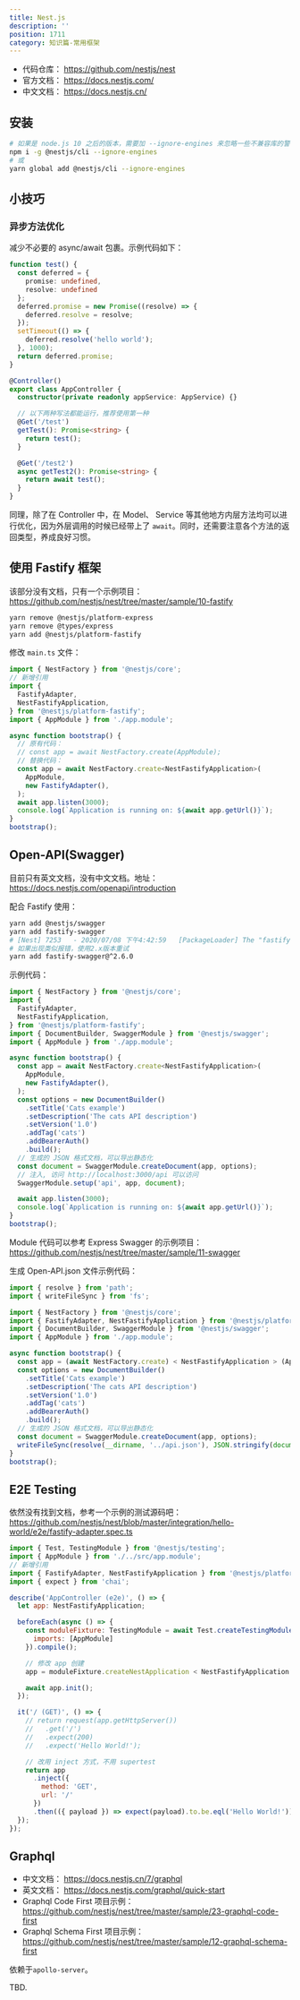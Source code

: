 ```yaml
---
title: Nest.js
description: ''
position: 1711
category: 知识篇-常用框架
---
```


- 代码仓库： <https://github.com/nestjs/nest>
- 官方文档： <https://docs.nestjs.com/>
- 中文文档： <https://docs.nestjs.cn/>

## 安装

```bash
# 如果是 node.js 10 之后的版本，需要加 --ignore-engines 来忽略一些不兼容库的警告
npm i -g @nestjs/cli --ignore-engines
# 或
yarn global add @nestjs/cli --ignore-engines
```

## 小技巧

### 异步方法优化

减少不必要的 async/await 包裹。示例代码如下：

```ts
function test() {
  const deferred = {
    promise: undefined,
    resolve: undefined
  };
  deferred.promise = new Promise((resolve) => {
    deferred.resolve = resolve;
  });
  setTimeout(() => {
    deferred.resolve('hello world');
  }, 1000);
  return deferred.promise;
}

@Controller()
export class AppController {
  constructor(private readonly appService: AppService) {}

  // 以下两种写法都能运行，推荐使用第一种
  @Get('/test')
  getTest(): Promise<string> {
    return test();
  }

  @Get('/test2')
  async getTest2(): Promise<string> {
    return await test();
  }
}
```

同理，除了在 Controller 中，在 Model、 Service 等其他地方内层方法均可以进行优化，因为外层调用的时候已经带上了 `await`。同时，还需要注意各个方法的返回类型，养成良好习惯。

## 使用 Fastify 框架

该部分没有文档，只有一个示例项目： <https://github.com/nestjs/nest/tree/master/sample/10-fastify>

```bash
yarn remove @nestjs/platform-express
yarn remove @types/express
yarn add @nestjs/platform-fastify
```

修改 `main.ts` 文件：

```js
import { NestFactory } from '@nestjs/core';
// 新增引用
import {
  FastifyAdapter,
  NestFastifyApplication,
} from '@nestjs/platform-fastify';
import { AppModule } from './app.module';

async function bootstrap() {
  // 原有代码：
  // const app = await NestFactory.create(AppModule);
  // 替换代码：
  const app = await NestFactory.create<NestFastifyApplication>(
    AppModule,
    new FastifyAdapter(),
  );
  await app.listen(3000);
  console.log(`Application is running on: ${await app.getUrl()}`);
}
bootstrap();
```

## Open-API(Swagger)

目前只有英文文档，没有中文文档。地址：<https://docs.nestjs.com/openapi/introduction>

配合 Fastify 使用：

```bash
yarn add @nestjs/swagger
yarn add fastify-swagger
# [Nest] 7253   - 2020/07/08 下午4:42:59   [PackageLoader] The "fastify-swagger" package is missing. Please, make sure to install this library ($ npm install fastify-swagger) to take advantage of SwaggerModule. +37ms
# 如果出现类似报错，使用2.x版本重试
yarn add fastify-swagger@^2.6.0
```

示例代码：

```js
import { NestFactory } from '@nestjs/core';
import {
  FastifyAdapter,
  NestFastifyApplication,
} from '@nestjs/platform-fastify';
import { DocumentBuilder, SwaggerModule } from '@nestjs/swagger';
import { AppModule } from './app.module';

async function bootstrap() {
  const app = await NestFactory.create<NestFastifyApplication>(
    AppModule,
    new FastifyAdapter(),
  );
  const options = new DocumentBuilder()
    .setTitle('Cats example')
    .setDescription('The cats API description')
    .setVersion('1.0')
    .addTag('cats')
    .addBearerAuth()
    .build();
  // 生成的 JSON 格式文档，可以导出静态化
  const document = SwaggerModule.createDocument(app, options);
  // 注入, 访问 http://localhost:3000/api 可以访问
  SwaggerModule.setup('api', app, document);

  await app.listen(3000);
  console.log(`Application is running on: ${await app.getUrl()}`);
}
bootstrap();
```

Module 代码可以参考 Express Swagger 的示例项目： <https://github.com/nestjs/nest/tree/master/sample/11-swagger>

生成 Open-API.json 文件示例代码：

```js
import { resolve } from 'path';
import { writeFileSync } from 'fs';

import { NestFactory } from '@nestjs/core';
import { FastifyAdapter, NestFastifyApplication } from '@nestjs/platform-fastify';
import { DocumentBuilder, SwaggerModule } from '@nestjs/swagger';
import { AppModule } from './app.module';

async function bootstrap() {
  const app = (await NestFactory.create) < NestFastifyApplication > (AppModule, new FastifyAdapter());
  const options = new DocumentBuilder()
    .setTitle('Cats example')
    .setDescription('The cats API description')
    .setVersion('1.0')
    .addTag('cats')
    .addBearerAuth()
    .build();
  // 生成的 JSON 格式文档，可以导出静态化
  const document = SwaggerModule.createDocument(app, options);
  writeFileSync(resolve(__dirname, '../api.json'), JSON.stringify(document, null, 2), { encoding: 'utf8' });
}
bootstrap();
```

## E2E Testing

依然没有找到文档，参考一个示例的测试源码吧： <https://github.com/nestjs/nest/blob/master/integration/hello-world/e2e/fastify-adapter.spec.ts>

```js
import { Test, TestingModule } from '@nestjs/testing';
import { AppModule } from './../src/app.module';
// 新增引用
import { FastifyAdapter, NestFastifyApplication } from '@nestjs/platform-fastify';
import { expect } from 'chai';

describe('AppController (e2e)', () => {
  let app: NestFastifyApplication;

  beforeEach(async () => {
    const moduleFixture: TestingModule = await Test.createTestingModule({
      imports: [AppModule]
    }).compile();

    // 修改 app 创建
    app = moduleFixture.createNestApplication < NestFastifyApplication > new FastifyAdapter();

    await app.init();
  });

  it('/ (GET)', () => {
    // return request(app.getHttpServer())
    //   .get('/')
    //   .expect(200)
    //   .expect('Hello World!');

    // 改用 inject 方式，不用 supertest
    return app
      .inject({
        method: 'GET',
        url: '/'
      })
      .then(({ payload }) => expect(payload).to.be.eql('Hello World!'));
  });
});
```

## Graphql

- 中文文档： <https://docs.nestjs.cn/7/graphql>
- 英文文档： <https://docs.nestjs.com/graphql/quick-start>
- Graphql Code First 项目示例： <https://github.com/nestjs/nest/tree/master/sample/23-graphql-code-first>
- Graphql Schema First 项目示例： <https://github.com/nestjs/nest/tree/master/sample/12-graphql-schema-first>

依赖于`apollo-server`。

TBD.
